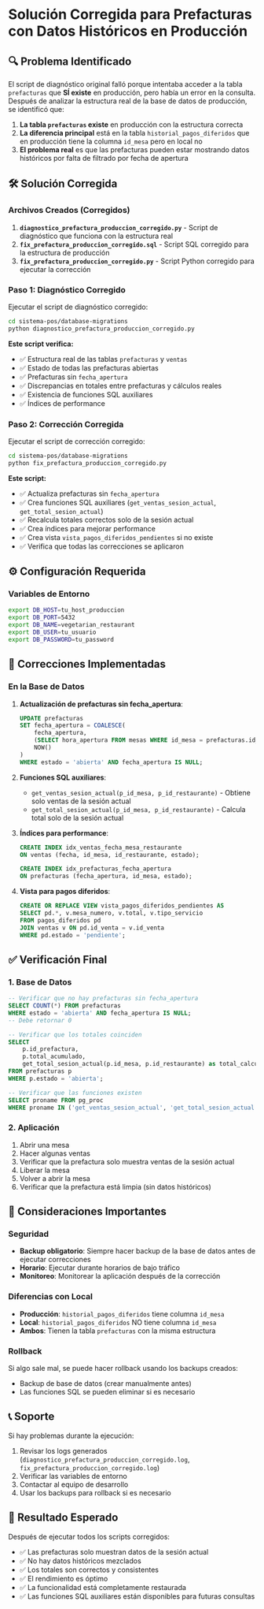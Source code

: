 # Solución Corregida para Prefacturas con Datos Históricos en Producción

## 🔍 Problema Identificado

El script de diagnóstico original falló porque intentaba acceder a la tabla `prefacturas` que **SÍ existe** en producción, pero había un error en la consulta. Después de analizar la estructura real de la base de datos de producción, se identificó que:

1. **La tabla `prefacturas` existe** en producción con la estructura correcta
2. **La diferencia principal** está en la tabla `historial_pagos_diferidos` que en producción tiene la columna `id_mesa` pero en local no
3. **El problema real** es que las prefacturas pueden estar mostrando datos históricos por falta de filtrado por fecha de apertura

## 🛠️ Solución Corregida

### Archivos Creados (Corregidos)

1. **`diagnostico_prefactura_produccion_corregido.py`** - Script de diagnóstico que funciona con la estructura real
2. **`fix_prefactura_produccion_corregido.sql`** - Script SQL corregido para la estructura de producción
3. **`fix_prefactura_produccion_corregido.py`** - Script Python corregido para ejecutar la corrección

### Paso 1: Diagnóstico Corregido

Ejecutar el script de diagnóstico corregido:

```bash
cd sistema-pos/database-migrations
python diagnostico_prefactura_produccion_corregido.py
```

**Este script verifica:**
- ✅ Estructura real de las tablas `prefacturas` y `ventas`
- ✅ Estado de todas las prefacturas abiertas
- ✅ Prefacturas sin `fecha_apertura`
- ✅ Discrepancias en totales entre prefacturas y cálculos reales
- ✅ Existencia de funciones SQL auxiliares
- ✅ Índices de performance

### Paso 2: Corrección Corregida

Ejecutar el script de corrección corregido:

```bash
cd sistema-pos/database-migrations
python fix_prefactura_produccion_corregido.py
```

**Este script:**
- ✅ Actualiza prefacturas sin `fecha_apertura`
- ✅ Crea funciones SQL auxiliares (`get_ventas_sesion_actual`, `get_total_sesion_actual`)
- ✅ Recalcula totales correctos solo de la sesión actual
- ✅ Crea índices para mejorar performance
- ✅ Crea vista `vista_pagos_diferidos_pendientes` si no existe
- ✅ Verifica que todas las correcciones se aplicaron

## ⚙️ Configuración Requerida

### Variables de Entorno
```bash
export DB_HOST=tu_host_produccion
export DB_PORT=5432
export DB_NAME=vegetarian_restaurant
export DB_USER=tu_usuario
export DB_PASSWORD=tu_password
```

## 🔧 Correcciones Implementadas

### En la Base de Datos

1. **Actualización de prefacturas sin fecha_apertura**:
   ```sql
   UPDATE prefacturas 
   SET fecha_apertura = COALESCE(
       fecha_apertura,
       (SELECT hora_apertura FROM mesas WHERE id_mesa = prefacturas.id_mesa),
       NOW()
   )
   WHERE estado = 'abierta' AND fecha_apertura IS NULL;
   ```

2. **Funciones SQL auxiliares**:
   - `get_ventas_sesion_actual(p_id_mesa, p_id_restaurante)` - Obtiene solo ventas de la sesión actual
   - `get_total_sesion_actual(p_id_mesa, p_id_restaurante)` - Calcula total solo de la sesión actual

3. **Índices para performance**:
   ```sql
   CREATE INDEX idx_ventas_fecha_mesa_restaurante 
   ON ventas (fecha, id_mesa, id_restaurante, estado);
   
   CREATE INDEX idx_prefacturas_fecha_apertura 
   ON prefacturas (fecha_apertura, id_mesa, estado);
   ```

4. **Vista para pagos diferidos**:
   ```sql
   CREATE OR REPLACE VIEW vista_pagos_diferidos_pendientes AS
   SELECT pd.*, v.mesa_numero, v.total, v.tipo_servicio
   FROM pagos_diferidos pd
   JOIN ventas v ON pd.id_venta = v.id_venta
   WHERE pd.estado = 'pendiente';
   ```

## ✅ Verificación Final

### 1. Base de Datos
```sql
-- Verificar que no hay prefacturas sin fecha_apertura
SELECT COUNT(*) FROM prefacturas 
WHERE estado = 'abierta' AND fecha_apertura IS NULL;
-- Debe retornar 0

-- Verificar que los totales coinciden
SELECT 
    p.id_prefactura,
    p.total_acumulado,
    get_total_sesion_actual(p.id_mesa, p.id_restaurante) as total_calculado
FROM prefacturas p
WHERE p.estado = 'abierta';

-- Verificar que las funciones existen
SELECT proname FROM pg_proc 
WHERE proname IN ('get_ventas_sesion_actual', 'get_total_sesion_actual');
```

### 2. Aplicación
1. Abrir una mesa
2. Hacer algunas ventas
3. Verificar que la prefactura solo muestra ventas de la sesión actual
4. Liberar la mesa
5. Volver a abrir la mesa
6. Verificar que la prefactura está limpia (sin datos históricos)

## 🚨 Consideraciones Importantes

### Seguridad
- **Backup obligatorio**: Siempre hacer backup de la base de datos antes de ejecutar correcciones
- **Horario**: Ejecutar durante horarios de bajo tráfico
- **Monitoreo**: Monitorear la aplicación después de la corrección

### Diferencias con Local
- **Producción**: `historial_pagos_diferidos` tiene columna `id_mesa`
- **Local**: `historial_pagos_diferidos` NO tiene columna `id_mesa`
- **Ambos**: Tienen la tabla `prefacturas` con la misma estructura

### Rollback
Si algo sale mal, se puede hacer rollback usando los backups creados:
- Backup de base de datos (crear manualmente antes)
- Las funciones SQL se pueden eliminar si es necesario

## 📞 Soporte

Si hay problemas durante la ejecución:
1. Revisar los logs generados (`diagnostico_prefactura_produccion_corregido.log`, `fix_prefactura_produccion_corregido.log`)
2. Verificar las variables de entorno
3. Contactar al equipo de desarrollo
4. Usar los backups para rollback si es necesario

## 🎯 Resultado Esperado

Después de ejecutar todos los scripts corregidos:
- ✅ Las prefacturas solo muestran datos de la sesión actual
- ✅ No hay datos históricos mezclados
- ✅ Los totales son correctos y consistentes
- ✅ El rendimiento es óptimo
- ✅ La funcionalidad está completamente restaurada
- ✅ Las funciones SQL auxiliares están disponibles para futuras consultas
